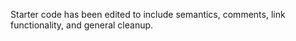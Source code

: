 Starter code has been edited to include semantics, comments, link functionality, and general cleanup. 

